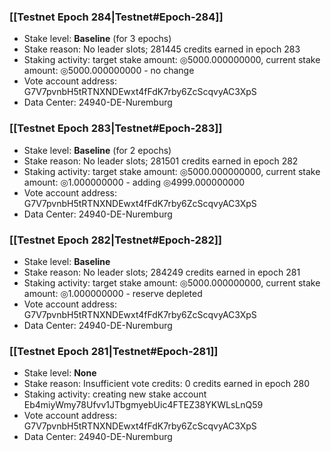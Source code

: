 ### [[Testnet Epoch 284|Testnet#Epoch-284]]
* Stake level: **Baseline** (for 3 epochs)
* Stake reason: No leader slots; 281445 credits earned in epoch 283
* Staking activity: target stake amount: ◎5000.000000000, current stake amount: ◎5000.000000000 - no change
* Vote account address: G7V7pvnbH5tRTNXNDEwxt4fFdK7rby6ZcScqvyAC3XpS
* Data Center: 24940-DE-Nuremburg
### [[Testnet Epoch 283|Testnet#Epoch-283]]
* Stake level: **Baseline** (for 2 epochs)
* Stake reason: No leader slots; 281501 credits earned in epoch 282
* Staking activity: target stake amount: ◎5000.000000000, current stake amount: ◎1.000000000 - adding ◎4999.000000000
* Vote account address: G7V7pvnbH5tRTNXNDEwxt4fFdK7rby6ZcScqvyAC3XpS
* Data Center: 24940-DE-Nuremburg
### [[Testnet Epoch 282|Testnet#Epoch-282]]
* Stake level: **Baseline**
* Stake reason: No leader slots; 284249 credits earned in epoch 281
* Staking activity: target stake amount: ◎5000.000000000, current stake amount: ◎1.000000000 - reserve depleted
* Vote account address: G7V7pvnbH5tRTNXNDEwxt4fFdK7rby6ZcScqvyAC3XpS
* Data Center: 24940-DE-Nuremburg
### [[Testnet Epoch 281|Testnet#Epoch-281]]
* Stake level: **None**
* Stake reason: Insufficient vote credits: 0 credits earned in epoch 280
* Staking activity: creating new stake account Eb4miyWmy78Ufvv1JTbgmyebUic4FTEZ38YKWLsLnQ59
* Vote account address: G7V7pvnbH5tRTNXNDEwxt4fFdK7rby6ZcScqvyAC3XpS
* Data Center: 24940-DE-Nuremburg